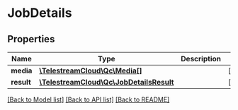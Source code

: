 # JobDetails

## Properties
Name | Type | Description | Notes
------------ | ------------- | ------------- | -------------
**media** | [**\TelestreamCloud\Qc\Media[]**](Media.md) |  | [optional] 
**result** | [**\TelestreamCloud\Qc\JobDetailsResult**](JobDetailsResult.md) |  | [optional] 

[[Back to Model list]](../README.md#documentation-for-models) [[Back to API list]](../README.md#documentation-for-api-endpoints) [[Back to README]](../README.md)


